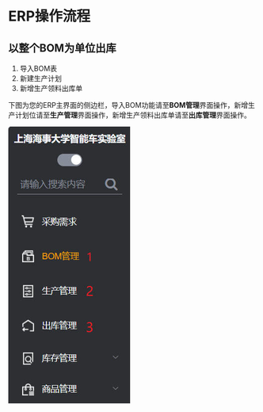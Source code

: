 # ERP操作流程

## 以整个BOM为单位出库

1. 导入BOM表
2. 新建生产计划
3. 新增生产领料出库单


下图为您的ERP主界面的侧边栏，导入BOM功能请至**BOM管理**界面操作，新增生产计划位请至**生产管理**界面操作，新增生产领料出库单请至**出库管理**界面操作。

![](img/erp_step.png)

